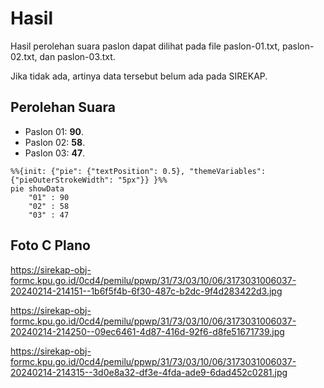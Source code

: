 # Hasil

Hasil perolehan suara paslon dapat dilihat pada file paslon-01.txt, paslon-02.txt, dan paslon-03.txt.

Jika tidak ada, artinya data tersebut belum ada pada SIREKAP.

## Perolehan Suara

 * Paslon 01: **90**.
 * Paslon 02: **58**.
 * Paslon 03: **47**.

```mermaid
%%{init: {"pie": {"textPosition": 0.5}, "themeVariables": {"pieOuterStrokeWidth": "5px"}} }%%
pie showData
    "01" : 90
    "02" : 58
    "03" : 47
```
## Foto C Plano

https://sirekap-obj-formc.kpu.go.id/0cd4/pemilu/ppwp/31/73/03/10/06/3173031006037-20240214-214151--1b6f5f4b-6f30-487c-b2dc-9f4d283422d3.jpg

https://sirekap-obj-formc.kpu.go.id/0cd4/pemilu/ppwp/31/73/03/10/06/3173031006037-20240214-214250--09ec6461-4d87-416d-92f6-d8fe51671739.jpg

https://sirekap-obj-formc.kpu.go.id/0cd4/pemilu/ppwp/31/73/03/10/06/3173031006037-20240214-214315--3d0e8a32-df3e-4fda-ade9-6dad452c0281.jpg
